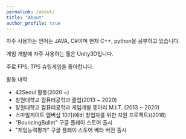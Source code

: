 ```yaml
---
permalink: /about/
title: "About"
author_profile: true
---
```


자주 사용하는 언어는 JAVA, C#이며 현재 C++, python을 공부하고 있습니다.

게임 개발에 자주 사용하는 툴은 Unity3D입니다.

주로 FPS, TPS 슈팅게임을 좋아합니다.

활동 내역
- 42Seoul 활동(2020 ~)
- 창원대학교 컴퓨터공학과 졸업(2013 ~ 2020)
- 창원대학교 컴퓨터공학과 게임개발 동아리 M.I.T. (2013 ~ 2020)
- 스마일게이트 멤버십 10기(예비 창업자를 위한 지원 프로젝트)(2018)
- "BouncingBullet" 구글 플레이 스토어 출시
- "게임능력평가" 구글 플레이 스토어 베타 버전 출시
